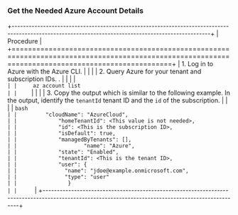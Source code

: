 ### Get the Needed Azure Account Details

+---------------------------------------------------------------------------------------------------------------------------------------------------+
| Procedure                                                                                                                                         |
+===================================================================================================================================================+
| 1.  Log in to Azure with the Azure CLI.                                                                                                           |
|                                                                                                                                                   |
| 2.  Query Azure for your tenant and subscription IDs. .                                                                                           |
|                                                                                                                                                   |
|     ```                                                                                                                                           |
|     az account list                                                                                                                               |
|     ```                                                                                                                                           |
|                                                                                                                                                   |
| 3.  Copy the output which is similar to the following example. In the output, identify the `tenantId` tenant ID and the `id` of the subscription. |
|                                                                                                                                                   |
|     ```bash                                                                                                                                       |
|         "cloudName": "AzureCloud",                                                                                                                |
|             "homeTenantId": <This value is not needed>,                                                                                           |
|             "id": <This is the subscription ID>,                                                                                                  |
|             "isDefault": true,                                                                                                                    |
|             "managedByTenants": [],                                                                                                               |
|                     "name": "Azure",                                                                                                              |
|             "state": "Enabled",                                                                                                                   |
|             "tenantId": <This is the tenant ID>,                                                                                                  |
|             "user": {                                                                                                                             |
|               "name": "jdoe@example.onmicrosoft.com",                                                                                             |
|               "type": "user"                                                                                                                      |
|                }                                                                                                                                  |
|     ```                                                                                                                                           |
+---------------------------------------------------------------------------------------------------------------------------------------------------+
